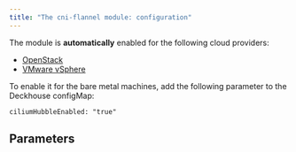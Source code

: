```yaml
---
title: "The cni-flannel module: configuration"
---
```


The module is **automatically** enabled for the following cloud providers:
- [OpenStack](../../modules/030-cloud-provider-openstack/)
- [VMware vSphere](../../modules/030-cloud-provider-vsphere/)

To enable it for the bare metal machines, add the following parameter to the Deckhouse configMap:
```
ciliumHubbleEnabled: "true"
```

## Parameters

<!-- SCHEMA -->

